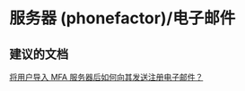 <properties
    pageTitle="server (phonefactor)/email"
    description="服务器 (phonefactor)/电子邮件"
    service="microsoft.multifactorauthentication"
    resource=""
    authors="aashu"
    displayOrder=""
    selfHelpType="generic"
    supportTopicIds="32336315"
    resourceTags=""
    productPesIds="14947"
    cloudEnvironments="public"
/>


# 服务器 (phonefactor)/电子邮件


## **建议的文档**
[将用户导入 MFA 服务器后如何向其发送注册电子邮件？](https://azure.microsoft.com/documentation/articles/multi-factor-authentication-get-started-server/#send-users-an-email)



<!--HONumber=Jul16_HO4-->


